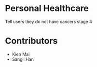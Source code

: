 # Personal Healthcare

Tell users they do not have cancers stage 4

# Contributors
- Kien Mai
- Sangil Han
# 
